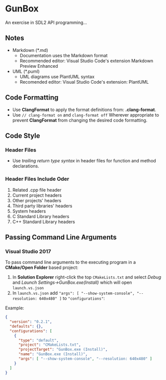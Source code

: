 # GunBox

An exercise in SDL2 API programming...

## Notes
* Markdown (*.md)
  * Documentation uses the Markdown format
  * Recommended editor: Visual Studio Code's extension Markdown Preview Enhanced
* UML (*.puml)
  * UML diagrams use PlantUML syntax
  * Recomended editor: Visual Studio Code's extension: PlantUML
  
## Code Formatting
- Use **ClangFormat** to apply the format definitions from: **.clang-format**.
- Use `// clang-format on` and `clang-format off` Wherever appropriate to
prevent **ClangFormat** from changing the desired code formatting.

## Code Style

### Header Files

* Use *trailing return type syntax* in header files for function and method 
declarations.

### Header Files Include Oder

1. Related .cpp file header
2. Current project headers
3. Other projects' headers
4. Third party libraries' headers
5. System headers
6. C Standard Library headers
7. C++ Standard Library headers

## Passing Command Line Arguments

### Visual Studio 2017

To pass command line arguments to the executing program in a **CMake/Open Folder** based project:
1. In **Solution Explorer** right-click the top `CMakeLists.txt` and select *Debug* and *Launch Settings->GunBox.exe(Install)* which will open `launch.vs.json`
2. In `launch.vs.json` add `"args": [ "--show-system-console", "--resolution: 640x480" ]` to `"configurations"`:

Example:
``` json
{
  "version": "0.2.1",
  "defaults": {},
  "configurations": [
    {
      "type": "default",
      "project": "CMakeLists.txt",
      "projectTarget": "GunBox.exe (Install)",
      "name": "GunBox.exe (Install)",
      "args": [ "--show-system-console", "--resolution: 640x480" ]
    }
  ]
}
```


